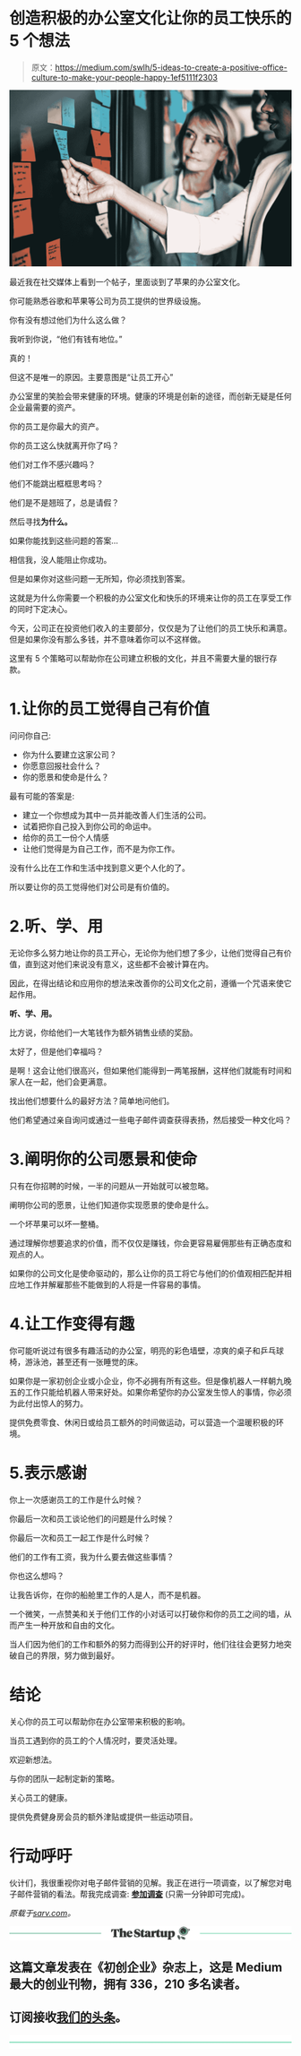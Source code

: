 # 创造积极的办公室文化让你的员工快乐的 5 个想法

> 原文：<https://medium.com/swlh/5-ideas-to-create-a-positive-office-culture-to-make-your-people-happy-1ef5111f2303>

![](img/1a119ba59cdd801cd503349216550fe7.png)

最近我在社交媒体上看到一个帖子，里面谈到了苹果的办公室文化。

你可能熟悉谷歌和苹果等公司为员工提供的世界级设施。

你有没有想过他们为什么这么做？

我听到你说，“他们有钱有地位。”

真的！

但这不是唯一的原因。主要意图是“让员工开心”

办公室里的笑脸会带来健康的环境。健康的环境是创新的途径，而创新无疑是任何企业最需要的资产。

你的员工是你最大的资产。

你的员工这么快就离开你了吗？

他们对工作不感兴趣吗？

他们不能跳出框框思考吗？

他们是不是翘班了，总是请假？

然后寻找**为什么。**

如果你能找到这些问题的答案…

相信我，没人能阻止你成功。

但是如果你对这些问题一无所知，你必须找到答案。

这就是为什么你需要一个积极的办公室文化和快乐的环境来让你的员工在享受工作的同时下定决心。

今天，公司正在投资他们收入的主要部分，仅仅是为了让他们的员工快乐和满意。但是如果你没有那么多钱，并不意味着你可以不这样做。

这里有 5 个策略可以帮助你在公司建立积极的文化，并且不需要大量的银行存款。

# 1.让你的员工觉得自己有价值

问问你自己:

*   你为什么要建立这家公司？
*   你愿意回报社会什么？
*   你的愿景和使命是什么？

最有可能的答案是:

*   建立一个你想成为其中一员并能改善人们生活的公司。
*   试着把你自己投入到你公司的命运中。
*   给你的员工一份个人情感
*   让他们觉得是为自己工作，而不是为你工作。

没有什么比在工作和生活中找到意义更个人化的了。

所以要让你的员工觉得他们对公司是有价值的。

# 2.听、学、用

无论你多么努力地让你的员工开心，无论你为他们想了多少，让他们觉得自己有价值，直到这对他们来说没有意义，这些都不会被计算在内。

因此，在得出结论和应用你的想法来改善你的公司文化之前，遵循一个咒语来使它起作用。

**听、学、用。**

比方说，你给他们一大笔钱作为额外销售业绩的奖励。

太好了，但是他们幸福吗？

是啊！这会让他们很高兴，但如果他们能得到一两笔报酬，这样他们就能有时间和家人在一起，他们会更满意。

找出他们想要什么的最好方法？简单地问他们。

他们希望通过亲自询问或通过一些电子邮件调查获得表扬，然后接受一种文化吗？

# 3.阐明你的公司愿景和使命

只有在你招聘的时候，一半的问题从一开始就可以被忽略。

阐明你公司的愿景，让他们知道你实现愿景的使命是什么。

一个坏苹果可以坏一整桶。

通过理解你想要追求的价值，而不仅仅是赚钱，你会更容易雇佣那些有正确态度和观点的人。

如果你的公司文化是使命驱动的，那么让你的员工将它与他们的价值观相匹配并相应地工作并解雇那些不能做到的人将是一件容易的事情。

# 4.让工作变得有趣

你可能听说过有很多有趣活动的办公室，明亮的彩色墙壁，凉爽的桌子和乒乓球椅，游泳池，甚至还有一张睡觉的床。

如果你是一家初创企业或小企业，你不必拥有所有这些。但是像机器人一样朝九晚五的工作只能给机器人带来好处。如果你希望你的办公室发生惊人的事情，你必须为此付出惊人的努力。

提供免费零食、休闲日或给员工额外的时间做运动，可以营造一个温暖积极的环境。

# 5.表示感谢

你上一次感谢员工的工作是什么时候？

你最后一次和员工谈论他们的问题是什么时候？

你最后一次和员工一起工作是什么时候？

他们的工作有工资，我为什么要去做这些事情？

你也这么想吗？

让我告诉你，在你的船舱里工作的人是人，而不是机器。

一个微笑，一点赞美和关于他们工作的小对话可以打破你和你的员工之间的墙，从而产生一种开放和自由的文化。

当人们因为他们的工作和额外的努力而得到公开的好评时，他们往往会更努力地突破自己的界限，努力做到最好。

# 结论

关心你的员工可以帮助你在办公室带来积极的影响。

当员工遇到你的员工的个人情况时，要灵活处理。

欢迎新想法。

与你的团队一起制定新的策略。

关心员工的健康。

提供免费健身房会员的额外津贴或提供一些运动项目。

# 行动呼吁

伙计们，我很重视你对电子邮件营销的见解。我正在进行一项调查，以了解您对电子邮件营销的看法。帮我完成调查: [**参加调查**](https://goo.gl/forms/EFRmWFwGJEjzUJCM2) (只需一分钟即可完成)。

*原载于*[*sarv.com*](https://sarv.com/resource/post/5-strategies-to-build-a-positive-company-culture)*。*

[![](img/308a8d84fb9b2fab43d66c117fcc4bb4.png)](https://medium.com/swlh)

## 这篇文章发表在《初创企业》杂志上，这是 Medium 最大的创业刊物，拥有 336，210 多名读者。

## 订阅接收[我们的头条](http://growthsupply.com/the-startup-newsletter/)。

[![](img/b0164736ea17a63403e660de5dedf91a.png)](https://medium.com/swlh)